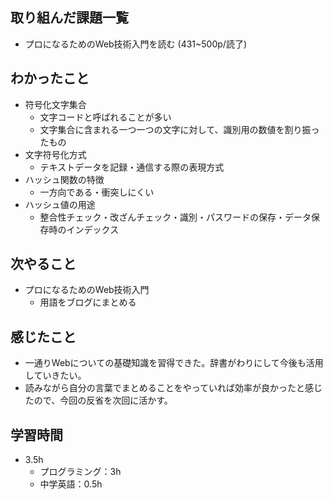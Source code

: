 ## 取り組んだ課題一覧
- プロになるためのWeb技術入門を読む (431~500p/読了)
## わかったこと
- 符号化文字集合
  - 文字コードと呼ばれることが多い
  - 文字集合に含まれる一つ一つの文字に対して、識別用の数値を割り振ったもの
- 文字符号化方式
  - テキストデータを記録・通信する際の表現方式
- ハッシュ関数の特徴
  - 一方向である・衝突しにくい
- ハッシュ値の用途
  - 整合性チェック・改ざんチェック・識別・パスワードの保存・データ保存時のインデックス 
## 次やること
- プロになるためのWeb技術入門
  - 用語をブログにまとめる
## 感じたこと
- 一通りWebについての基礎知識を習得できた。辞書がわりにして今後も活用していきたい。
- 読みながら自分の言葉でまとめることをやっていれば効率が良かったと感じたので、今回の反省を次回に活かす。
## 学習時間
- 3.5h
  - プログラミング：3h
  - 中学英語：0.5h

